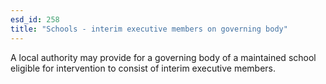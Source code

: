 ```yaml
---
esd_id: 258
title: "Schools - interim executive members on governing body"
---
```


A local authority may provide for a governing body of a maintained school eligible for intervention to consist of interim executive members.


